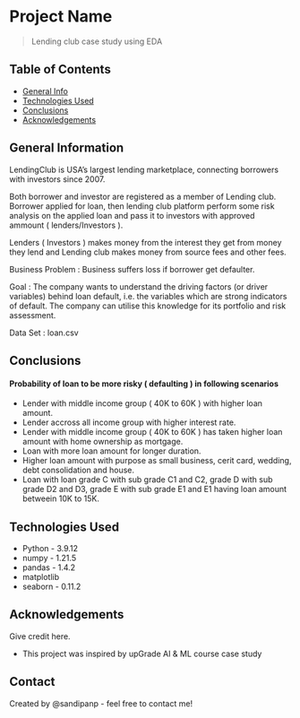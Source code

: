 # Project Name
> Lending club case study using EDA


## Table of Contents
* [General Info](#general-information)
* [Technologies Used](#technologies-used)
* [Conclusions](#conclusions)
* [Acknowledgements](#acknowledgements)

<!-- You can include any other section that is pertinent to your problem -->

## General Information
LendingClub is USA’s largest lending marketplace, connecting borrowers with investors since 2007.

Both borrower and investor are registered as a member of Lending club. Borrower applied for loan, then lending club platform perform some risk analysis on the applied loan and pass it to investors with approved ammount ( lenders/Investors ).

Lenders ( Investors ) makes money from the interest they get from money they lend and Lending club makes money from source fees and other fees.

Business Problem : 
Business suffers loss if borrower get defaulter.

Goal :
The company wants to understand the driving factors (or driver variables) behind loan default, i.e. the variables which are strong indicators of default.  The company can utilise this knowledge for its portfolio and risk assessment. 

Data Set : 
loan.csv

<!-- You don't have to answer all the questions - just the ones relevant to your project. -->

## Conclusions
#### Probability of loan to be more risky ( defaulting ) in following scenarios
- Lender with middle income group ( 40K to 60K ) with higher loan amount.
- Lender accross all income group with higher interest rate.
- Lender with middle income group ( 40K to 60K ) has taken higher loan amount with home ownership as mortgage.
- Loan with more loan amount for longer duration.
- Higher loan amount with purpose as small business, cerit card, wedding, debt consolidation and house.
- Loan with loan grade C with sub grade C1 and C2, grade D with sub grade D2 and D3, grade E with sub grade E1 and E1 having loan amount betweein 10K to 15K.

<!-- You don't have to answer all the questions - just the ones relevant to your project. -->


## Technologies Used
- Python - 3.9.12
- numpy - 1.21.5
- pandas - 1.4.2
- matplotlib 
- seaborn - 0.11.2

<!-- As the libraries versions keep on changing, it is recommended to mention the version of library used in this project -->

## Acknowledgements
Give credit here.
- This project was inspired by upGrade AI & ML course case study


## Contact
Created by @sandipanp - feel free to contact me!


<!-- Optional -->
<!-- ## License -->
<!-- This project is open source and available under the [... License](). -->

<!-- You don't have to include all sections - just the one's relevant to your project -->

